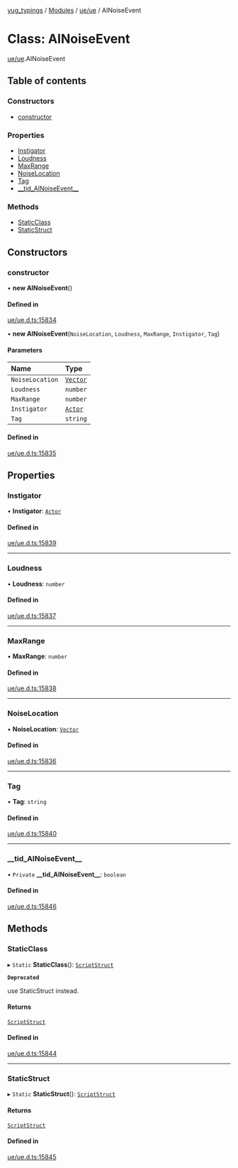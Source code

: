[yug_typings](../README.md) / [Modules](../modules.md) / [ue/ue](../modules/ue_ue.md) / AINoiseEvent

# Class: AINoiseEvent

[ue/ue](../modules/ue_ue.md).AINoiseEvent

## Table of contents

### Constructors

- [constructor](ue_ue.AINoiseEvent.md#constructor)

### Properties

- [Instigator](ue_ue.AINoiseEvent.md#instigator)
- [Loudness](ue_ue.AINoiseEvent.md#loudness)
- [MaxRange](ue_ue.AINoiseEvent.md#maxrange)
- [NoiseLocation](ue_ue.AINoiseEvent.md#noiselocation)
- [Tag](ue_ue.AINoiseEvent.md#tag)
- [\_\_tid\_AINoiseEvent\_\_](ue_ue.AINoiseEvent.md#__tid_ainoiseevent__)

### Methods

- [StaticClass](ue_ue.AINoiseEvent.md#staticclass)
- [StaticStruct](ue_ue.AINoiseEvent.md#staticstruct)

## Constructors

### constructor

• **new AINoiseEvent**()

#### Defined in

[ue/ue.d.ts:15834](https://github.com/YugMetaverse/yug_typings/blob/b7d9b19/ue/ue.d.ts#L15834)

• **new AINoiseEvent**(`NoiseLocation`, `Loudness`, `MaxRange`, `Instigator`, `Tag`)

#### Parameters

| Name | Type |
| :------ | :------ |
| `NoiseLocation` | [`Vector`](ue_ue_s.Vector.md) |
| `Loudness` | `number` |
| `MaxRange` | `number` |
| `Instigator` | [`Actor`](ue_ue.Actor.md) |
| `Tag` | `string` |

#### Defined in

[ue/ue.d.ts:15835](https://github.com/YugMetaverse/yug_typings/blob/b7d9b19/ue/ue.d.ts#L15835)

## Properties

### Instigator

• **Instigator**: [`Actor`](ue_ue.Actor.md)

#### Defined in

[ue/ue.d.ts:15839](https://github.com/YugMetaverse/yug_typings/blob/b7d9b19/ue/ue.d.ts#L15839)

___

### Loudness

• **Loudness**: `number`

#### Defined in

[ue/ue.d.ts:15837](https://github.com/YugMetaverse/yug_typings/blob/b7d9b19/ue/ue.d.ts#L15837)

___

### MaxRange

• **MaxRange**: `number`

#### Defined in

[ue/ue.d.ts:15838](https://github.com/YugMetaverse/yug_typings/blob/b7d9b19/ue/ue.d.ts#L15838)

___

### NoiseLocation

• **NoiseLocation**: [`Vector`](ue_ue_s.Vector.md)

#### Defined in

[ue/ue.d.ts:15836](https://github.com/YugMetaverse/yug_typings/blob/b7d9b19/ue/ue.d.ts#L15836)

___

### Tag

• **Tag**: `string`

#### Defined in

[ue/ue.d.ts:15840](https://github.com/YugMetaverse/yug_typings/blob/b7d9b19/ue/ue.d.ts#L15840)

___

### \_\_tid\_AINoiseEvent\_\_

• `Private` **\_\_tid\_AINoiseEvent\_\_**: `boolean`

#### Defined in

[ue/ue.d.ts:15846](https://github.com/YugMetaverse/yug_typings/blob/b7d9b19/ue/ue.d.ts#L15846)

## Methods

### StaticClass

▸ `Static` **StaticClass**(): [`ScriptStruct`](ue_ue.ScriptStruct.md)

**`Deprecated`**

use StaticStruct instead.

#### Returns

[`ScriptStruct`](ue_ue.ScriptStruct.md)

#### Defined in

[ue/ue.d.ts:15844](https://github.com/YugMetaverse/yug_typings/blob/b7d9b19/ue/ue.d.ts#L15844)

___

### StaticStruct

▸ `Static` **StaticStruct**(): [`ScriptStruct`](ue_ue.ScriptStruct.md)

#### Returns

[`ScriptStruct`](ue_ue.ScriptStruct.md)

#### Defined in

[ue/ue.d.ts:15845](https://github.com/YugMetaverse/yug_typings/blob/b7d9b19/ue/ue.d.ts#L15845)
